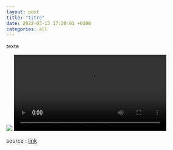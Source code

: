 ```yaml
---
layout: post
title: "titre"
date: 2022-03-13 17:20:01 +0100
categories: all
---
```

<!--translate-->
texte
<!--endtranslate-->

<img src="{{ site.baseurl }}/assets/images/FNhZzuWWYAIXYnD.jpeg">
<video controls width="400">
    <source src="{{ site.baseurl }}/assets/videos/Putin-crime-in-Kharkiv.webm"
            type="video/webm">
    <source src="{{ site.baseurl }}/assets/videos/Putin-crime-in-Kharkiv.mp4"
            type="video/mp4">
    Sorry, your browser doesn't support embedded videos.
</video>


source : <a href="https://">link</a>
